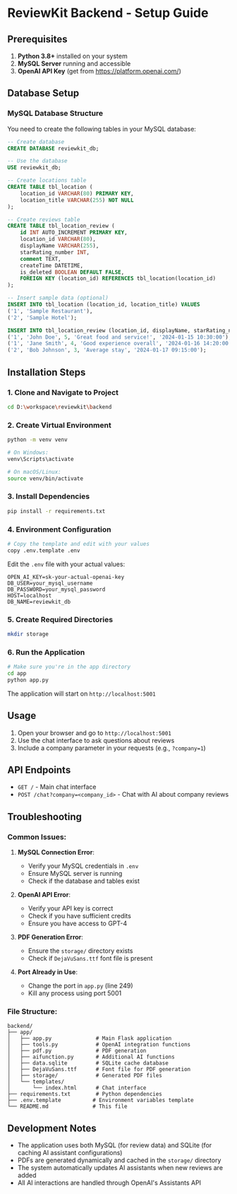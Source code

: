# ReviewKit Backend - Setup Guide

## Prerequisites

1. **Python 3.8+** installed on your system
2. **MySQL Server** running and accessible
3. **OpenAI API Key** (get from https://platform.openai.com/)

## Database Setup

### MySQL Database Structure

You need to create the following tables in your MySQL database:

```sql
-- Create database
CREATE DATABASE reviewkit_db;

-- Use the database
USE reviewkit_db;

-- Create locations table
CREATE TABLE tbl_location (
    location_id VARCHAR(80) PRIMARY KEY,
    location_title VARCHAR(255) NOT NULL
);

-- Create reviews table
CREATE TABLE tbl_location_review (
    id INT AUTO_INCREMENT PRIMARY KEY,
    location_id VARCHAR(80),
    displayName VARCHAR(255),
    starRating_number INT,
    comment TEXT,
    createTime DATETIME,
    is_deleted BOOLEAN DEFAULT FALSE,
    FOREIGN KEY (location_id) REFERENCES tbl_location(location_id)
);

-- Insert sample data (optional)
INSERT INTO tbl_location (location_id, location_title) VALUES 
('1', 'Sample Restaurant'),
('2', 'Sample Hotel');

INSERT INTO tbl_location_review (location_id, displayName, starRating_number, comment, createTime) VALUES 
('1', 'John Doe', 5, 'Great food and service!', '2024-01-15 10:30:00'),
('1', 'Jane Smith', 4, 'Good experience overall', '2024-01-16 14:20:00'),
('2', 'Bob Johnson', 3, 'Average stay', '2024-01-17 09:15:00');
```

## Installation Steps

### 1. Clone and Navigate to Project
```bash
cd D:\workspace\reviewkit\backend
```

### 2. Create Virtual Environment
```bash
python -m venv venv

# On Windows:
venv\Scripts\activate

# On macOS/Linux:
source venv/bin/activate
```

### 3. Install Dependencies
```bash
pip install -r requirements.txt
```

### 4. Environment Configuration
```bash
# Copy the template and edit with your values
copy .env.template .env
```

Edit the `.env` file with your actual values:
```
OPEN_AI_KEY=sk-your-actual-openai-key
DB_USER=your_mysql_username
DB_PASSWORD=your_mysql_password
HOST=localhost
DB_NAME=reviewkit_db
```

### 5. Create Required Directories
```bash
mkdir storage
```

### 6. Run the Application
```bash
# Make sure you're in the app directory
cd app
python app.py
```

The application will start on `http://localhost:5001`

## Usage

1. Open your browser and go to `http://localhost:5001`
2. Use the chat interface to ask questions about reviews
3. Include a company parameter in your requests (e.g., `?company=1`)

## API Endpoints

- `GET /` - Main chat interface
- `POST /chat?company=<company_id>` - Chat with AI about company reviews

## Troubleshooting

### Common Issues:

1. **MySQL Connection Error**: 
   - Verify your MySQL credentials in `.env`
   - Ensure MySQL server is running
   - Check if the database and tables exist

2. **OpenAI API Error**:
   - Verify your API key is correct
   - Check if you have sufficient credits
   - Ensure you have access to GPT-4

3. **PDF Generation Error**:
   - Ensure the `storage/` directory exists
   - Check if `DejaVuSans.ttf` font file is present

4. **Port Already in Use**:
   - Change the port in `app.py` (line 249)
   - Kill any process using port 5001

### File Structure:
```
backend/
├── app/
│   ├── app.py              # Main Flask application
│   ├── tools.py            # OpenAI integration functions
│   ├── pdf.py              # PDF generation
│   ├── aifunction.py       # Additional AI functions
│   ├── data.sqlite         # SQLite cache database
│   ├── DejaVuSans.ttf      # Font file for PDF generation
│   ├── storage/            # Generated PDF files
│   └── templates/
│       └── index.html      # Chat interface
├── requirements.txt        # Python dependencies
├── .env.template          # Environment variables template
└── README.md              # This file
```

## Development Notes

- The application uses both MySQL (for review data) and SQLite (for caching AI assistant configurations)
- PDFs are generated dynamically and cached in the `storage/` directory
- The system automatically updates AI assistants when new reviews are added
- All AI interactions are handled through OpenAI's Assistants API
